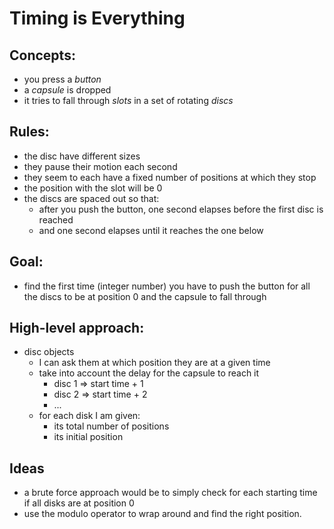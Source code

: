 # Timing is Everything

## Concepts:

- you press a *button*
- a *capsule* is dropped
- it tries to fall through *slots* in a set of rotating *discs*

## Rules:

- the disc have different sizes
- they pause their motion each second
- they seem to each have a fixed number of positions at which they stop
- the position with the slot will be 0
- the discs are spaced out so that:
  - after you push the button, one second elapses before the first disc is reached
  - and one second elapses until it reaches the one below

## Goal:

- find the first time (integer number) you have to push the button for all the discs to be at position 0 and the capsule to fall through

## High-level approach:

- disc objects
  - I can ask them at which position they are at a given time
  - take into account the delay for the capsule to reach it
    - disc 1 => start time + 1
    - disc 2 => start time + 2
    - ...
  - for each disk I am given:
    - its total number of positions
    - its initial position

## Ideas

- a brute force approach would be to simply check for each starting time if all disks are at position 0
- use the modulo operator to wrap around and find the right position.
